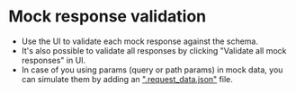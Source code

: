 
# Mock response validation

- Use the UI to validate each mock response against the schema.
- It's also possible to validate all responses by clicking "Validate all mock responses" in UI.
- In case of you using params (query or path params) in mock data, you can simulate them by adding an [".request_data.json"](/demo/example_rest_folder/products/%23%7BproductCode%7D/GET/mock/.request_data.json) file.
